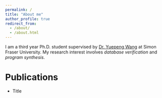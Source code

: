```yaml
---
permalink: /
title: "About me"
author_profile: true
redirect_from: 
  - /about/
  - /about.html
---
```


I am a third year Ph.D. student supervised by [Dr. Yuepeng Wang](https://www.cs.sfu.ca/~yuepeng/) at Simon Fraser University. My research interest involves *database verification* and *program synthesis*.


Publications
======

- Title
